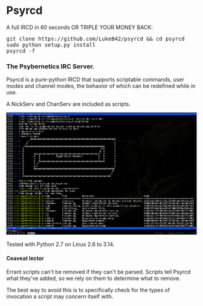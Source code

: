 # Psyrcd

A full IRCD in 60 seconds OR TRIPLE YOUR MONEY BACK:
<pre>
git clone https://github.com/LukeB42/psyrcd && cd psyrcd
sudo python setup.py install
psyrcd -f
</pre>
### The Psybernetics IRC Server.

Psyrcd is a pure-python IRCD that supports scriptable commands, user modes and
channel modes, the behavior of which can be redefined while in use.

A NickServ and ChanServ are included as scripts.

![Alt text](doc/psyrcd.png?raw=true "OK now throw NLTK in the mix")

Tested with Python 2.7 on Linux 2.6 to 3.14.

#### Ceaveat lector

Errant scripts can't be removed if they can't be parsed. Scripts tell Psyrcd
what they've added, so we rely on them to determine what to remove.

The best way to avoid this is to specifically check for the types of
invocation a script may concern itself with.
